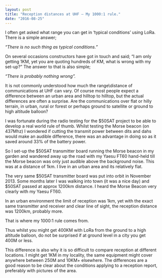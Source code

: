 ```yaml
---
layout: post
title: "Reception distances at UHF – My 1000:1 rule."
date: "2016-08-25"
---
```


I often get asked what range you can get in ‘typical conditions’ using LoRa. There is a simple answer;

_“There is no such thing as typical conditions.”_

On several occasions constructors have got in touch and said; “I am only getting 1KM, yet you are quoting hundreds of KM, what is wrong with my set-up?” The answer to that is also simple;

_“There is probably nothing wrong”._

It is not commonly understood how much the range\\distance of communications at UHF can vary. Of course most people expect a difference between an urban area and hilltop to hilltop, but the actual differences are often a surprise. Are the communications over flat or hilly terrain, in urban, rural or forest or perhaps ground to satellite or ground to high altitude balloon?

I was fortunate during the radio testing for the $50SAT project to be able to develop a real world rule of thumb. Whilst testing the Morse beacon (on 437Mhz) I wondered if cutting the transmit power between dits and dahs would make an audible difference, there was an advantage in doing so as it saved around 33% of the battery power.

So I set-up the $50SAT transmitter board running the Morse beacon in my garden and wandered away up the road with my Yaesu FT60 hand-held till the Morse beacon was only just audible above the background noise. This was at a distance of 1km. I live in an urban area and its relatively flat.

The very same $50SAT transmitter board was put into orbit in November 2013. Some months later I was walking into town (it was a nice day) and $50SAT passed at approx 1200km distance. I heard the Morse Beacon very clearly with my Yaesu FT60.

In an urban environment the limit of reception was 1km, yet with the exact same transmitter and receiver and clear line of sight, the reception distance was 1200km, probably more.

That is where my 1000:1 rule comes from.

Thus whilst you might get 400KM with LoRa from the ground to a high altitude balloon, do not be surprised if at ground level in a city you get 400M or less.

This difference is also why it is so difficult to compare reception at different locations. I might get 1KM in my locality, the same equipment might cover anywhere between 250M and 10KM+ elsewhere. The differences are a good reason to be clear about the conditions applying to a reception report, preferably with pictures of the area.
